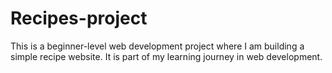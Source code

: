 # Recipes-project
This is a beginner-level web development project where I am building a simple recipe website. It is part of my learning journey in web development.

